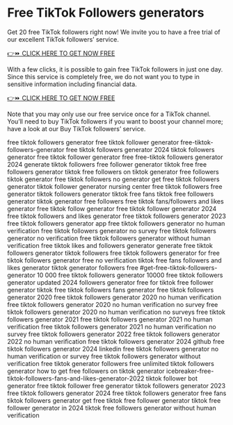 # Free TikTok Followers generators
Get 20 free TikTok followers right now! We invite you to have a free trial of our excellent TikTok followers’ service.  

[👉⏩ CLICK HERE TO GET NOW FREE](https://ecomadboosters.xyz/free%20amazon%20gift%20card/)

With a few clicks, it is possible to gain free TikTok followers in just one day. Since this service is completely free, we do not want you to type in sensitive information including financial data.  

[👉⏩ CLICK HERE TO GET NOW FREE](https://ecomadboosters.xyz/free%20amazon%20gift%20card/)


Note that you may only use our free service once for a TikTok channel. You’ll need to buy TikTok followers if you want to boost your channel more; have a look at our Buy TikTok followers’ service.

free tiktok followers generator
free tiktok follower generator
free-tiktok-followers-generator
free tiktok followers generator 2024
tiktok followers generator free
tiktok follower generator free
free-tiktok followers generator 2024
generate tiktok followers free
follower generator tiktok free
free followers generator tiktok
free followers on tiktok generator
free followers tiktok generator
free tiktok followers no generator
get free tiktok followers generator
tiktok follower generator nursing center free
tiktok followers free generator
tiktok followers generator tiktok free fans
tiktok free followers generator
tiktok generator free followers
free tiktok fans/followers and likes generator
free tiktok follow generator
free tiktok follower generator 2024
free tiktok followers and likes generator
free tiktok followers generator 2023
free tiktok followers generator app
free tiktok followers generator no human verification
free tiktok followers generator no survey
free tiktok followers generator no verification
free tiktok followers generator without human verification
free tiktok likes and followers generator
generate free tiktok followers
generator tiktok followers free
tiktok followers generator for free
tiktok followers generator free no verification
tiktok free fans followers and likes generator
tiktok generator followers free
#get-free-tiktok-followers-generator
10 000 free tiktok followers generator
10000 free tiktok followers generator updated 2024
followers generator free for tiktok
free follower generator tiktok
free tiktok followers fans generator
free tiktok followers generator 2020
free tiktok followers generator 2020 no human verification
free tiktok followers generator 2020 no human verification no survey
free tiktok followers generator 2020 no human verification no surveys
free tiktok followers generator 2021
free tiktok followers generator 2021 no human verification
free tiktok followers generator 2021 no human verification no survey
free tiktok followers generator 2022
free tiktok followers generator 2022 no human verification
free tiktok followers generator 2024 github
free tiktok followers generator 2024 linkedin
free tiktok followers generator no human verification or survey
free tiktok followers generator without verification
free tiktok generator followers
free unlimited tiktok followers generator
how to get free followers on tiktok generator
icebreaker-free-tiktok-followers-fans-and-likes-generator-2022
tiktok follower bot generator free
tiktok follower free generator
tiktok followers generator 2023 free
tiktok followers generator 2024 free
tiktok followers generator free fans
tiktok followers generator get free
tiktok free follower generator
tiktok free follower generator in 2024
tiktok free followers generator without human verification
